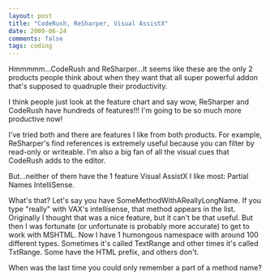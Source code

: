```yaml
---
layout: post
title: "CodeRush, ReSharper, Visual AssistX"
date: 2009-06-24
comments: false
tags: coding
---
```

Hmmmmm...CodeRush and ReSharper...It seems like these are the only 2 products people think about when they want that all super powerful addon that's supposed to quadruple their productivity.

I think people just look at the feature chart and say wow, ReSharper and CodeRush have hundreds of features!!!  I'm going to be so much more productive now!

I've tried both and there are features I like from both products.  For example, ReSharper's find references is extremely useful because you can filter by read-only or writeable.  I'm also a big fan of all the visual cues that CodeRush adds to the editor.

But...neither of them have the 1 feature Visual AssistX I like most:  Partial Names IntelliSense.

What's that?  Let's say you have SomeMethodWithAReallyLongName.  If you type "really" with VAX's intellisense, that method appears in the list.  Originally I thought that was a nice feature, but it can't be that useful.  But then I was fortunate (or unfortunate is probably more accurate) to get to work with MSHTML.  Now I have 1 humongous namespace with around 100 different types.  Sometimes it's called TextRange and other times it's called TxtRange.  Some have the HTML prefix, and others don't.

When was the last time you could only remember a part of a method name?

